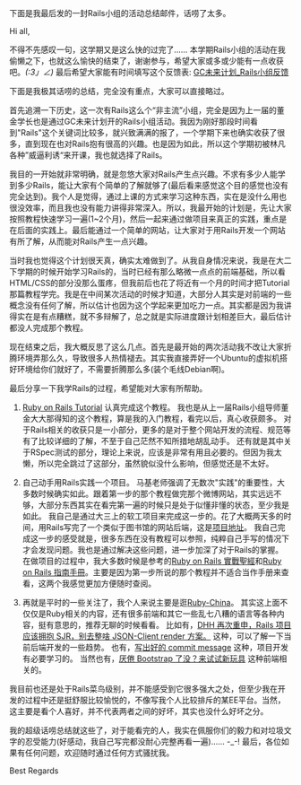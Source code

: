 <!------->
<!--layout: post-->
<!--title:  "Rails学习——软件工程课程项目&Rails小组总结"-->
<!--date:   2013-12-22 15:48:08-->
<!--categories: Ruby Rails -->
<!------->

下面是我最后发的一封Rails小组的活动总结邮件，话唠了太多。

Hi all,

不得不先感叹一句，这学期又是这么快的过完了……
本学期Rails小组的活动在我偷懒之下，也就这么愉快的结束了，谢谢参与，希望大家或多或少能有一点收获吧。_(:3」∠)_
最后希望大家能有时间填写这个反馈表: [GC未来计划_Rails小组反馈](https://docs.google.com/forms/d/1dk)


下面是我极其话唠的总结，完全没有重点，大家可以直接略过。

首先追溯一下历史，这一次有Rails这么个“非主流”小组，完全是因为上一届的董金学长也是通过GC未来计划开的Rails小组活动。我因为刚好那段时间看到"Rails"这个关键词比较多，就兴致满满的报了，一个学期下来也确实收获了很多，直到现在也对Rails抱有很高的兴趣。也是因为如此，所以这个学期初被林凡各种”威逼利诱“来开课，我也就选择了Rails。

我目的一开始就非常明确，就是忽悠大家对Rails产生点兴趣。不求有多少人能学到多少Rails，能让大家有个简单的了解就够了(最后看来感觉这个目的感觉也没有完全达到)。我个人是觉得，通过上课的方式来学习这种东西，实在是没什么用也很没效率，而且我也没有能力讲得非常深入。所以，我最开始的计划是，先让大家按照教程快速学习一遍(1~2个月)，然后一起来通过做项目来真正的实践，重点是在后面的实践上。最后能通过一个简单的网站，让大家对于用Rails开发一个网站有所了解，从而能对Rails产生一点兴趣。

当时我也觉得这个计划很天真，确实太难做到了。从我自身情况来说，我是在大二下学期的时候开始学习Rails的，当时已经有那么略微一点点的前端基础，所以看HTML/CSS的部分没那么蛋疼，但我前后也花了将近有一个月的时间才把Tutorial那篇教程学完。我是在中间某次活动的时候才知道，大部分人其实是对前端的一些概念没有任何了解，所以估计也因为这个学起来更加吃力一点。其实都是因为我讲得实在是有点糟糕，就不多辩解了，总之就是实际进度跟计划相差巨大，最后估计都没人完成那个教程。

现在结束之后，我大概反思了这么几点。首先是最开始的两次活动我不改让大家折腾环境弄那么久，导致很多人热情褪去。其实我直接弄好一个Ubuntu的虚拟机搭好环境给你们就好了，不需要折腾那么多(装个毛线Debian啊)。

最后分享一下我学Rails的过程，希望能对大家有所帮助。

1. [Ruby on Rails Tutorial](http://railstutorial-china.org/) 认真完成这个教程。
我也是从上一届Rails小组导师董金大大那得知的这个教程，算是我的入门教程，看完以后，真心收获颇多。
对于Rails相关的收获只是一小部分，更多的是对于整个网站开发的流程、规范等有了比较详细的了解，不至于自己茫然不知所措地胡乱动手。
还有就是其中关于RSpec测试的部分，理论上来说，应该是非常有用且必要的。但因为我太懒，所以完全跳过了这部分，虽然貌似没什么影响，但感觉还是不太好。

2. 自己动手用Rails实践一个项目。
马基老师强调了无数次"实践"的重要性，大多数时候确实如此。跟着第一步的那个教程做完那个微博网站，其实远远不够，大部分东西其实在看完第一遍的时候只是处于似懂非懂的状态，至少我是如此。
我自己是通过大三上的软工项目来完成这一步的。花了大概两天多的时间，用Rails写完了一个类似于图书馆的网站后端，这是[项目地址](https://github.com/tzwm/DriftingLibrary_RoR)。
我自己完成这一步的感受就是，很多东西在没有教程可以参照，纯粹自己手写的情况下才会发现问题。我也是通过解决这些问题，进一步加深了对于Rails的掌握。
在做项目的过程中，我大多数时候是参考的[Ruby on Rails 實戰聖經](http://ihower.tw/rails3/)和[Ruby on Rails 指南手冊](http://guides.ruby.tw/rails3/index.html)。主要是因为第一步所说的那个教程并不适合当作手册来查看，这两个我感觉更加方便随时查阅。

3. 再就是平时的一些关注了，我个人来说主要是逛[Ruby-China](http://ruby-china.org/)。
其实这上面不仅仅是Ruby相关的内容，还有很多前端和其它一些乱七八糟的语言等各种内容，挺有意思的，推荐无聊的时候看看。
比如有，[DHH 再次重申，Rails 项目应该拥抱 SJR，别去整啥 JSON-Client render 方案。](http://ruby-china.org/topics/16132) 这种，可以了解一下当前后端开发的一些趋势。
也有，[写出好的 commit message](http://ruby-china.org/topics/15737) 这种，项目开发有必要学习的。
当然也有，[厌倦 Bootstrap 了没？来试试新玩具](http://ruby-china.org/topics/14248) 这种前端相关的。


我目前也还是处于Rails菜鸟级别，并不能感受到它很多强大之处，但至少我在开发的过程中还是挺舒服比较愉悦的，不像写我个人比较排斥的某EE平台。当然，这主要是看个人喜好，并不代表两者之间的好坏，其实也没什么好坏之分。

我的超级话唠总结就这些了，对于能看完的人，我实在佩服你们的毅力和对垃圾文字的忍受能力(好感动，我自己写完都没耐心完整再看一遍)…… -_-!
最后，各位如果有任何问题，欢迎随时通过任何方式骚扰我。 

Best Regards


